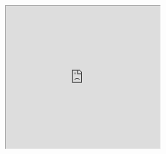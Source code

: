 <!--	Exported from Voyant Tools (voyant-tools.org).
The iframe src attribute below uses a relative protocol to better function with both
http and https sites, but if you're embedding this into a local web page (file protocol)
you should add an explicit protocol (https if you're using voyant-tools.org, otherwise
it depends on this server.
Feel free to change the height and width values or other styling below: -->
<iframe style='width: 498px; height: 460px;' src='https://voyant-tools.org/tool/Cirrus/?stopList=stop.en.taporware.txt&corpus=cbc3df633d95c833e6e601300fdf7f45'></iframe>
